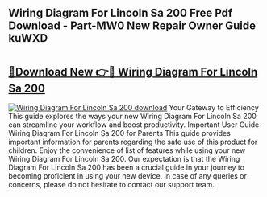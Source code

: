 ## Wiring Diagram For Lincoln Sa 200 Free Pdf Download - Part-MW0 New Repair Owner Guide kuWXD

# <h2><a href="http://dfp8gdo.blite.top/?on=Wiring+Diagram+For+Lincoln+Sa+200">🔗Download New 👉🔴 Wiring Diagram For Lincoln Sa 200</a></h2>

[![Wiring Diagram For Lincoln Sa 200 download](https://i.imgur.com/lujVjoI.png)](http://dfp8gdo.blite.top/?on=Wiring+Diagram+For+Lincoln+Sa+200)
Your Gateway to Efficiency This guide explores the ways your new Wiring Diagram For Lincoln Sa 200 can streamline your workflow and boost productivity. Important User Guide Wiring Diagram For Lincoln Sa 200 for Parents This guide provides important information for parents regarding the safe use of this product for children. Enjoy the convenience of list of features while using your new Wiring Diagram For Lincoln Sa 200. Our expectation is that the Wiring Diagram For Lincoln Sa 200 has been a crucial guide in your journey to becoming proficient in using your new device. In case of any queries or concerns, please do not hesitate to contact our support team.
